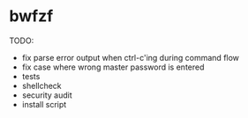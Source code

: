 bwfzf
=====
TODO:
- fix parse error output when ctrl-c'ing during command flow
- fix case where wrong master password is entered
- tests
- shellcheck
- security audit
- install script
